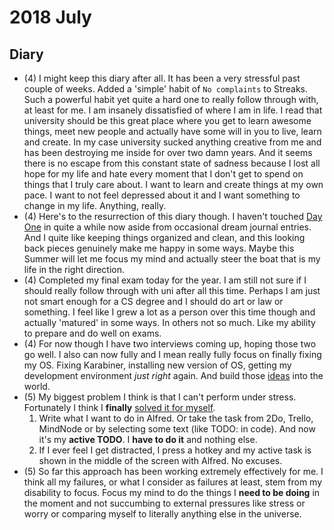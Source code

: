 # 2018 July
## Diary
- (4) I might keep this diary after all. It has been a very stressful past couple of weeks. Added a 'simple' habit of `No complaints` to Streaks. Such a powerful habit yet quite a hard one to really follow through with, at least for me. I am insanely dissatisfied of where I am in life. I read that university should be this great place where you get to learn awesome things, meet new people and actually have some will in you to live, learn and create. In my case university sucked anything creative from me and has been destroying me inside for over two damn years. And it seems there is no escape from this constant state of sadness because I lost all hope for my life and hate every moment that I don't get to spend on things that I truly care about. I want to learn and create things at my own pace. I want to not feel depressed about it and I want something to change in my life. Anything, really.
- (4) Here's to the resurrection of this diary though. I haven't touched [Day One](../../macOS/apps/day-one.md) in quite a while now aside from occasional dream journal entries. And I quite like keeping things organized and clean, and this looking back pieces genuinely make me happy in some ways. Maybe this Summer will let me focus my mind and actually steer the boat that is my life in the right direction.
- (4) Completed my final exam today for the year. I am still not sure if I should really follow through with uni after all this time. Perhaps I am just not smart enough for a CS degree and I should do art or law or something. I feel like I grew a lot as a person over this time though and actually 'matured' in some ways. In others not so much. Like my ability to prepare and do well on exams.
- (4) For now though I have two interviews coming up, hoping those two go well. I also can now fully and I mean really fully focus on finally fixing my OS. Fixing Karabiner, installing new version of OS, getting my development environment *just right* again. And build those [ideas](https://trello.com/b/alB1ryRP) into the world.
- (5) My biggest problem I think is that I can't perform under stress. Fortunately I think I **finally** [solved it for myself](../../research/solving-problems.md#do-one-task-at-a-time).
	1. Write what I want to do in Alfred. Or take the task from 2Do, Trello, MindNode or by selecting some text (like TODO: in code). And now it's my **active TODO**. I **have to do it** and nothing else.
	2. If I ever feel I get distracted, I press a hotkey and my active task is shown in the middle of the screen with Alfred. No excuses.
- (5) So far this approach has been working extremely effectively for me. I think all my failures, or what I consider as failures at least, stem from my disability to focus. Focus my mind to do the things I **need to be doing** in the moment and not succumbing to external pressures like stress or worry or comparing myself to literally anything else in the universe.